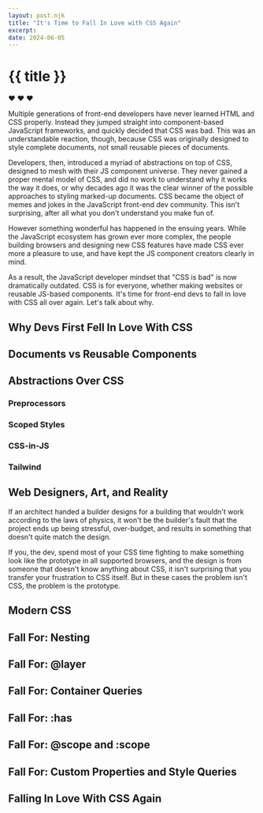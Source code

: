 ```yaml
---
layout: post.njk
title: "It's Time to Fall In Love with CSS Again"
excerpt: 
date: 2024-06-05
---
```

# {{ title }}

&#x2764;&nbsp;&#x2764;&nbsp;&#x2764;

Multiple generations of front-end developers have never learned HTML and CSS properly. Instead they jumped straight into component-based JavaScript frameworks, and quickly decided that CSS was bad. This was an understandable reaction, though, because CSS was originally designed to style complete documents, not small reusable pieces of documents.

Developers, then, introduced a myriad of abstractions on top of CSS, designed to mesh with their JS component universe. They never gained a proper mental model of CSS, and did no work to understand why it works the way it does, or why decades ago it was the clear winner of the possible approaches to styling marked-up documents. CSS became the object of memes and jokes in the JavaScript front-end dev community. This isn't surprising, after all what you don't understand you make fun of.

However something wonderful has happened in the ensuing years. While the JavaScript ecosystem has grown ever more complex, the people building browsers and designing new CSS features have made CSS ever more a pleasure to use, and have kept the JS component creators clearly in mind. 

As a result, the JavaScript developer mindset that "CSS is bad" is now dramatically outdated. CSS is for everyone, whether making websites or reusable JS-based components. It's time for front-end devs to fall in love with CSS all over again. Let's talk about why.

## Why Devs First Fell In Love With CSS

## Documents vs Reusable Components

## Abstractions Over CSS

### Preprocessors

### Scoped Styles

### CSS-in-JS

### Tailwind

## Web Designers, Art, and Reality

If an architect handed a builder designs for a building that wouldn't work according to the laws of physics, it won't be the builder's fault that the project ends up being stressful, over-budget, and results in something that doesn't quite match the design.

If you, the dev, spend most of your CSS time fighting to make something look like the prototype in all supported browsers, and the design is from someone that doesn't know anything about CSS, it isn't surprising that you transfer your frustration to CSS itself. But in these cases the problem isn't CSS, the problem is the prototype.

## Modern CSS

## Fall For: Nesting

## Fall For: @layer

## Fall For: Container Queries

## Fall For: :has

## Fall For: @scope and :scope

## Fall For: Custom Properties and Style Queries

## Falling In Love With CSS Again